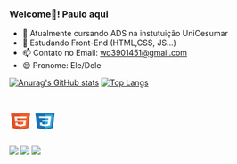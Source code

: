 ### Welcome🫡! Paulo aqui

- 🔭 Atualmente cursando ADS na instutuição UniCesumar
- 🌱 Estudando Front-End (HTML,CSS, JS...)
- 📫 Contato no Email: wo3901451@gmail.com
- 😄 Pronome: Ele/Dele

[![Anurag's GitHub stats](https://github-readme-stats.vercel.app/api?username=euphs&count_private=true&show_icons=true&theme=radical&bg_color=00000000&icon_color=EE82EE&border_radius=9.0&card_width=300)](https://github.com/phs/github-readme-stats)
[![Top Langs](https://github-readme-stats.vercel.app/api/top-langs/?username=euphs&layout=compact&langs_count=6&theme=radical&bg_color=00000000&border_radius=9.0&card_width=300)](https://github.com/euphs/github-readme-stats)

##

<div style="display: inline_block"><br>
  <img align="center" alt="Rafa-HTML" height="30" width="40" src="https://raw.githubusercontent.com/devicons/devicon/master/icons/html5/html5-original.svg">
  <img align="center" alt="Rafa-CSS" height="30" width="40" src="https://raw.githubusercontent.com/devicons/devicon/master/icons/css3/css3-original.svg">
</div>

##

<div>
  <a href="https://www.instagram.com/eu_phs/" target="_blank"><img src="https://img.shields.io/badge/-Instagram-%23E4405F?style=for-the-badge&logo=instagram&logoColor=white" target="_blank"></a> 
  <a href = "mailto:wo3901451@gmail.com"><img src="https://img.shields.io/badge/-Gmail-%23333?style=for-the-badge&logo=gmail&logoColor=white" target="_blank"></a>
  <a href="https://www.linkedin.com/in/paulo-santos-905884234/" target="_blank"><img src="https://img.shields.io/badge/-LinkedIn-%230077B5?style=for-the-badge&logo=linkedin&logoColor=white" target="_blank"></a> 
</div>
